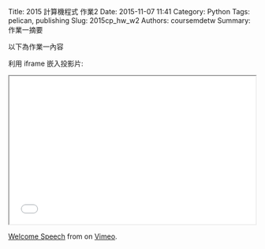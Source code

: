 Title: 2015 計算機程式 作業2
Date: 2015-11-07 11:41
Category: Python
Tags: pelican, publishing
Slug: 2015cp_hw_w2
Authors: coursemdetw
Summary: 作業一摘要

以下為作業一內容

利用 iframe 嵌入投影片:

<iframe src="40423115_cp_w2_p.html" width="500" height="300"></iframe>



<p><a href="https://vimeo.com/137724068">Welcome Speech</a> from <a href="https://vimeo.com/user24079973"></a> on <a href="https://vimeo.com">Vimeo</a>.</p>
